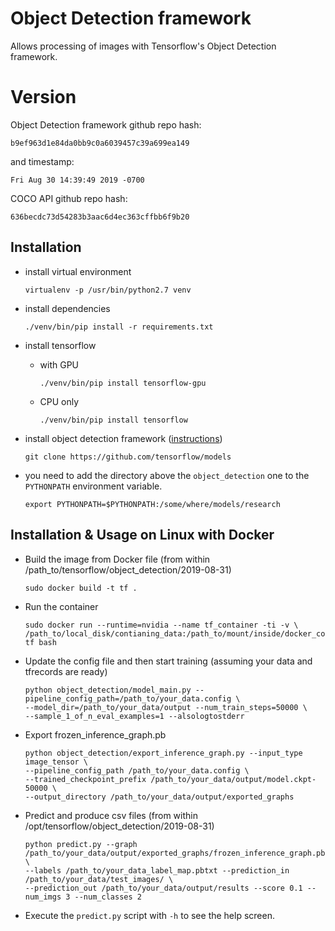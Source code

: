 # Object Detection framework

Allows processing of images with Tensorflow's Object Detection framework. 

# Version

Object Detection framework github repo hash:

```
b9ef963d1e84da0bb9c0a6039457c39a699ea149
```

and timestamp:

```
Fri Aug 30 14:39:49 2019 -0700
```

COCO API github repo hash:

```
636becdc73d54283b3aac6d4ec363cffbb6f9b20
```

## Installation

* install virtual environment

  ```commandline
  virtualenv -p /usr/bin/python2.7 venv
  ```

* install dependencies

  ```commandline
  ./venv/bin/pip install -r requirements.txt 
  ```

* install tensorflow

  * with GPU
  
    ```commandline
    ./venv/bin/pip install tensorflow-gpu
    ```
    
  * CPU only
  
    ```commandline
    ./venv/bin/pip install tensorflow
    ```
    
* install object detection framework ([instructions](https://github.com/tensorflow/models/blob/master/research/object_detection/g3doc/installation.md))

  ```commandline
  git clone https://github.com/tensorflow/models
  ```

* you need to add the directory above the `object_detection` one to the `PYTHONPATH`
  environment variable.
  
  ```commandline
  export PYTHONPATH=$PYTHONPATH:/some/where/models/research
  ```
## Installation & Usage on Linux with Docker

* Build the image from Docker file (from within /path_to/tensorflow/object_detection/2019-08-31)

  ```commandline
  sudo docker build -t tf .
  ```
  
* Run the container

  ```commandline
  sudo docker run --runtime=nvidia --name tf_container -ti -v \
  /path_to/local_disk/contianing_data:/path_to/mount/inside/docker_container tf bash
  ```

* Update the config file and then start training (assuming your data and tfrecords are ready)

  ```commandline
  python object_detection/model_main.py --pipeline_config_path=/path_to/your_data.config \
  --model_dir=/path_to/your_data/output --num_train_steps=50000 \
  --sample_1_of_n_eval_examples=1 --alsologtostderr
  ```

* Export frozen_inference_graph.pb

  ```commandline
  python object_detection/export_inference_graph.py --input_type image_tensor \
  --pipeline_config_path /path_to/your_data.config \
  --trained_checkpoint_prefix /path_to/your_data/output/model.ckpt-50000 \
  --output_directory /path_to/your_data/output/exported_graphs
  ```

* Predict and produce csv files (from within /opt/tensorflow/object_detection/2019-08-31)

  ```commandline
  python predict.py --graph /path_to/your_data/output/exported_graphs/frozen_inference_graph.pb \
  --labels /path_to/your_data_label_map.pbtxt --prediction_in /path_to/your_data/test_images/ \
  --prediction_out /path_to/your_data/output/results --score 0.1 --num_imgs 3 --num_classes 2
  ```

* Execute the `predict.py` script with `-h` to see the help screen.

